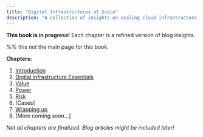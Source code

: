 ```yaml
---
title: "Digital Infrastructures at Scale"
description: "A collection of insights on scaling cloud infrastructure."
---
```


**This book is in progress!** Each chapter is a refined version of blog insights.

%% this not the main page for this book. 

**Chapters:**
1. [Introduction](/book/01-intro/)
2. [Digital Infrastructure Essentials](/book/diginfra/)
3. [Value](/book/03-value/)
4. [Power](/book/04-power/)
5. [Risk](/book/05-risk/)
5.    [Cases]
6. [Wrapping up](/book/06-security/)
7. [More coming soon...]

_Not all chapters are finalized. Blog articles might be included later!_
